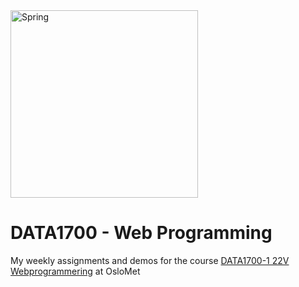 <img align="center" alt="Spring" width="300px" src="https://upload.wikimedia.org/wikipedia/commons/thumb/4/44/Spring_Framework_Logo_2018.svg/800px-Spring_Framework_Logo_2018.svg.png" />

# DATA1700 - Web Programming
My weekly assignments and demos for the course [DATA1700-1 22V Webprogrammering](https://student.oslomet.no/en/studier/-/studieinfo/emne/DATA1700/2021/H%C3%98ST) at OsloMet



